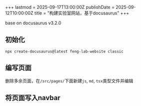 +++
lastmod = 2025-09-17T13:00:00Z
publishDate = 2025-09-12T10:00:00Z
title = "构建实验室网站，基于docusaurus"
+++

base on docusaurus v3.2.0  

## 初始化

```
npx create-docusaurus@latest feng-lab-website classic
```

## 编写页面

删除多余页面，在`/src/pages/`下面新建`js`, `md`, `tsx`类型文件并编辑  

## 将页面写入navbar
